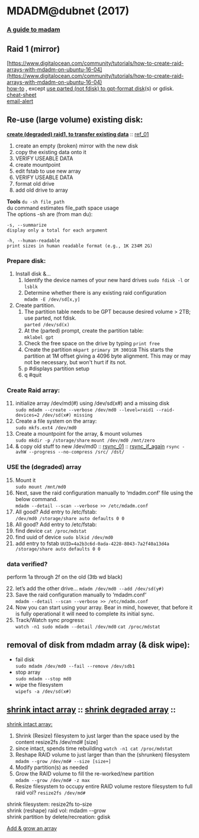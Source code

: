 # MDADM@dubnet (2017)

### [A guide to madam](https://raid.wiki.kernel.org/index.php/A_guide_to_mdadm)

## Raid 1 (mirror)

[https://www.digitalocean.com/community/tutorials/how-to-create-raid-arrays-with-mdadm-on-ubuntu-16-04](https://www.digitalocean.com/community/tutorials/how-to-create-raid-arrays-with-mdadm-on-ubuntu-16-04)  
[how-to](https://www.tecmint.com/create-raid1-in-linux/) , except [use parted (not fdisk) to gpt-format disk](https://askubuntu.com/a/463813)(s) or gdisk.  
[cheat-sheet](http://www.ducea.com/2009/03/08/mdadm-cheat-sheet/)  
[email-alert](https://serverfault.com/questions/539293/how-to-get-email-alert-if-one-of-raid-1-disks-fails)  

## Re-use (large volume) existing disk:
**[create (degraded) raid1, to transfer existing data](https://unix.stackexchange.com/a/63935)** :: [ref_01](https://zackreed.me/adding-an-extra-disk-to-an-mdadm-array/)  

1.  create an empty (broken) mirror with the new disk
2.  copy the existing data onto it
3.  VERIFY USEABLE DATA
4.  create mountpoint
5.  edit fstab to use new array
6.  VERIFY USEABLE DATA
7.  format old drive
8.  add old drive to array

**Tools**
`du -sh file_path`  
du command estimates file_path space usage  
The options -sh are (from man du):  
```
-s, --summarize  
display only a total for each argument

-h, --human-readable  
print sizes in human readable format (e.g., 1K 234M 2G)
```
### Prepare disk:

1.  Install disk &...
    1.  Identify the device names of your new hard drives
`sudo fdisk -l`
or
`lsblk`
    2.  Determine whether there is any existing raid configuration  
`mdadm -E /dev/sd[x,y]`  
2.  Create partition.
    1.  The partition table needs to be GPT because desired volume > 2TB; use parted, not fdisk.  
`parted /dev/sd(x)`  
    2.  At the (parted) prompt, create the partition table:  
`mklabel gpt`  
    3.  Check the free space on the drive by typing
`print free`
    4.  Create the partition
`mkpart primary 1M 3001GB`
This starts the partition at 1M offset giving a 4096 byte alignment. This may or may not be necessary, but won't hurt if its not.  
    3.  p #displays partition setup    
    6.  q #quit

### Create Raid array:
11.  initialize array /dev/md(#) using /dev/sd(x#) and a missing disk  
`sudo mdadm --create --verbose /dev/md0 --level=raid1 --raid-devices=2 /dev/sd(x#) missing`
4.  Create a file system on the array:  
`sudo mkfs.ext4 /dev/md0`
5.  Create a mountpoint for the array, & mount volumes  
`sudo mkdir -p /storage/share`
`mount /dev/md0 /mnt/zero`  
6.  & copy old stuff to new /dev/md0 :: [rsync_01](https://serverfault.com/a/505758) :: [rsync_if_again](https://serverfault.com/a/43019)
`rsync -avhW --progress --no-compress /src/ /dst/`

### USE the (degraded) array
15.  Mount it  
`sudo mount /mnt/md0`
2.  Next, save the raid configuration manually to ‘mdadm.conf‘ file using the below command.  
`mdadm --detail --scan --verbose >> /etc/mdadm.conf`  
3.  All good? Add entry to /etc/fstab:  
`/dev/md0 /storage/share auto defaults 0 0`  
10.  All good? Add entry to /etc/fstab:  
1.  find device
`cat /proc/mdstat`
2.  find uuid of device
`sudo blkid /dev/md0`
3.  add entry to fstab
`UUID=4a2b3c6d-0ada-4228-8043-7a2f40a13d4a /storage/share auto defaults 0 0`

### data verified?
perform 1a through 2f on the old (3tb wd black)

22.  let’s add the other drive…
`mdadm /dev/md0 --add /dev/sd(y#)`  
12.  Save the raid configuration manually to ‘mdadm.conf‘  
`mdadm --detail --scan --verbose >> /etc/mdadm.conf`  
13.  Now you can start using your array. Bear in mind, however, that before it is fully operational it will need to complete its initial sync.  
14.  Track/Watch sync progress:  
`watch -n1 sudo mdadm --detail /dev/md0`
`cat /proc/mdstat`

## removal of disk from mdadm array (& disk wipe):

- fail disk  
`sudo mdadm /dev/md0 --fail --remove /dev/sdb1`
- stop array  
`sudo mdadm --stop md0`
- wipe the filesystem  
`wipefs -a /dev/sd(x#)`

## [shrink intact array](https://www.howtoforge.com/how-to-resize-raid-partitions-shrink-and-grow-software-raid#-intact-array) :: [shrink degraded array](https://www.howtoforge.com/how-to-resize-raid-partitions-shrink-and-grow-software-raid-p2#-degraded-array) ::

[shrink intact array:](https://superuser.com/q/469117)

1.  Shrink (Resize) filesystem to just larger than the space used by the content resize2fs /dev/md# [size]
2.  since intact, spends time rebuilding `watch -n1 cat /proc/mdstat`
3.  Reshape RAID volume to just larger than than the (shrunken) filesystem  
`mdadm --grow /dev/md# --size [size+]`
5.  Modify partition(s) as needed
6.  Grow the RAID volume to fill the re-worked/new partition  
`mdadm --grow /dev/md# -z max`
7.  Resize filesystem to occupy entire RAID volume restore filesystem to full raid vol? `resize2fs /dev/md#`  

shrink filesystem: resize2fs to-size  
shrink (reshape) raid vol: mdadm --grow  
shrink partition by delete/recreation: gdisk  

[Add & grow an array](https://superuser.com/questions/1061516/extending-raid-1-array-with-different-size-disks)  

